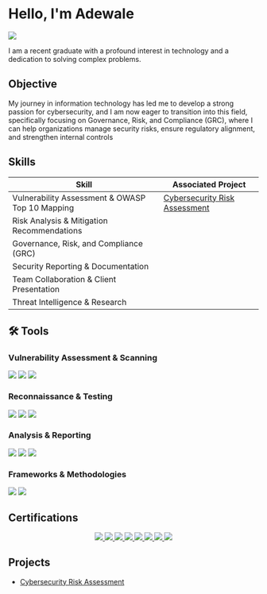 # Hello, I'm Adewale
<a href="https://www.linkedin.com/in/wale-adeyefa-a69417200/">
  <img src="https://img.shields.io/badge/-LinkedIn-0072b1?&style=for-the-badge&logo=linkedin&logoColor=white" />
</a>


I am a recent graduate with a profound interest in technology and a dedication to solving complex problems.

## Objective

My journey in information technology has led me to develop a strong passion for cybersecurity, and I am now eager to transition into this field, specifically focusing on Governance, Risk, and Compliance (GRC), where I can help organizations manage security risks, ensure regulatory alignment, and strengthen internal controls

## Skills

| Skill                                         | Associated Project                                      |
|----------------------------------------------|----------------------------------------------------------|
| Vulnerability Assessment & OWASP Top 10 Mapping | <a href= "https://github.com/waleadeyefa/Cybersecurity-Risk-Assessment/tree/main">Cybersecurity Risk Assessment</a>|
| Risk Analysis & Mitigation Recommendations   | 
| Governance, Risk, and Compliance (GRC)        |
| Security Reporting & Documentation           | 
| Team Collaboration & Client Presentation     | 
| Threat Intelligence & Research               | 

## 🛠️ Tools

### Vulnerability Assessment & Scanning
<div>
    <img src="https://img.shields.io/badge/-OWASP%20ZAP-1A1A1A?&style=for-the-badge&logo=OWASP&logoColor=white" />
    <img src="https://img.shields.io/badge/-Nmap-004072?&style=for-the-badge&logo=Nmap&logoColor=white" />
    <img src="https://img.shields.io/badge/-Burp%20Suite-FF6F00?&style=for-the-badge&logo=PortSwigger&logoColor=white" />
</div>

### Reconnaissance & Testing
<div>
    <img src="https://img.shields.io/badge/-Whois-303030?&style=for-the-badge&logoColor=white" />
    <img src="https://img.shields.io/badge/-Dig-123456?&style=for-the-badge&logoColor=white" />
    <img src="https://img.shields.io/badge/-Nslookup-505050?&style=for-the-badge&logoColor=white" />
</div>

### Analysis & Reporting
<div>
    <img src="https://img.shields.io/badge/-Microsoft%20Excel-217346?&style=for-the-badge&logo=Microsoft%20Excel&logoColor=white" />
    <img src="https://img.shields.io/badge/-PowerPoint-B7472A?&style=for-the-badge&logo=Microsoft%20PowerPoint&logoColor=white" />
    <img src="https://img.shields.io/badge/-Google%20Slides-FFD700?&style=for-the-badge&logo=Google%20Slides&logoColor=white" />
</div>

### Frameworks & Methodologies
<div>
    <img src="https://img.shields.io/badge/-OWASP%20Top%2010-000000?&style=for-the-badge&logo=OWASP&logoColor=white" />
    <img src="https://img.shields.io/badge/-GRC-006400?&style=for-the-badge&logoColor=white" />
</div>

## Certifications

<div align="center">

  <!-- Core Cybersecurity Certifications -->
  <a href="https://www.credly.com/badges/70072864-8a04-40a8-863d-b197a7bff29b/public_url" target="_blank">
    <img src="https://img.shields.io/badge/-IBM%20SkillsBuild%20Cybersecurity%20Certificate-000080?style=for-the-badge&logo=IBM&logoColor=white" />
  </a>
  <a href="https://www.credly.com/badges/7a91bf33-caff-4898-9ca7-cf49aeda2beb/public_url" target="_blank">
    <img src="https://img.shields.io/badge/-Governance%2C%20Risk%2C%20Compliance%20%26%20Data%20Privacy-4B0082?style=for-the-badge&logo=IBM&logoColor=white" />
  </a>
  <a href="https://www.credly.com/badges/453b2b41-4130-4e55-b781-062822ab91fa/public_url" target="_blank">
    <img src="https://img.shields.io/badge/-Cloud%20Security-1E90FF?style=for-the-badge&logo=IBM&logoColor=white" />
  </a>
  <a href="https://www.credly.com/badges/85e7b5ad-2458-4075-b1ff-f54aea035698/public_url" target="_blank">
    <img src="https://img.shields.io/badge/-Incident%20Response%20%26%20Systems%20Forensics-DC143C?style=for-the-badge&logo=IBM&logoColor=white" />
  </a>
  <a href="https://www.credly.com/badges/028fbb1b-f66a-4be8-ae7f-b7ac25ff7d64/public_url" target="_blank">
    <img src="https://img.shields.io/badge/-Security%20Operations%20%26%20Management-FF8C00?style=for-the-badge&logo=IBM&logoColor=white" />
  </a>
  <a href="https://www.credly.com/badges/ff2f7175-1173-4de2-bcca-09254b86b121/public_url" target="_blank">
    <img src="https://img.shields.io/badge/-System%20%26%20Network%20Security-2E8B57?style=for-the-badge&logo=IBM&logoColor=white" />
  </a>
  <a href="https://www.credly.com/badges/75850d37-2db7-4d22-ace4-e49cfe9ece44/public_url" target="_blank">
    <img src="https://img.shields.io/badge/-Vulnerability%20Management-696969?style=for-the-badge&logo=IBM&logoColor=white" />
  </a>
  <!-- Project Completion Badge -->
  <a href="https://openbadgepassport.com/app/badge/info/975991" target="_blank">
    <img src="https://img.shields.io/badge/-IBM%20Cybersecurity%20Project%20Completion-228B22?style=for-the-badge&logo=Practera&logoColor=white" />
  </a>

</div>


## Projects
- <a href= "https://github.com/waleadeyefa/Cybersecurity-Risk-Assessment/tree/main">Cybersecurity Risk Assessment</a>


